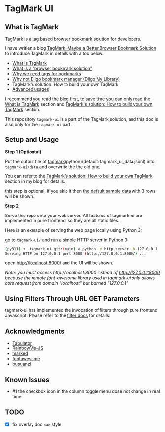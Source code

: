 # TagMark UI

## What is TagMark

TagMark is a tag based browser bookmark solution for developers.

I have writien a blog [TagMark: Maybe a Better Browser Bookmark Solution](https://pwnfan.github.io/post/en/TagMark-Maybe-a-Better-Browser-Bookmark-Solution/) to introduce TagMark in details with a toc below:

- [What is TagMark](https://pwnfan.github.io/post/en/TagMark-Maybe-a-Better-Browser-Bookmark-Solution/#what-is-tagmark)
- [What is a "browser bookmark solution"](https://pwnfan.github.io/post/en/TagMark-Maybe-a-Better-Browser-Bookmark-Solution/#what-is-a-browser-bookmark-solution)
- [Why we need tags for bookmarks](https://pwnfan.github.io/post/en/TagMark-Maybe-a-Better-Browser-Bookmark-Solution/#why-we-need-tags-for-bookmarks)
- [Why not Diigo bookmark manager (Diigo My Library)](https://pwnfan.github.io/post/en/TagMark-Maybe-a-Better-Browser-Bookmark-Solution/#why-not-diigo-bookmark-manager-diigo-my-library)
- [TagMark's solution: How to build your own TagMark](https://pwnfan.github.io/post/en/TagMark-Maybe-a-Better-Browser-Bookmark-Solution/#tagmarks-solution-how-to-build-your-own-tagmark)
- [Advanced usages](https://pwnfan.github.io/post/en/TagMark-Maybe-a-Better-Browser-Bookmark-Solution/#advanced-usages)

I recommend you read the blog first, to save time you can only read the [What is TagMark](https://pwnfan.github.io/post/en/TagMark-Maybe-a-Better-Browser-Bookmark-Solution/#what-is-tagmark) section and [TagMark's solution: How to build your own TagMark](https://pwnfan.github.io/post/en/TagMark-Maybe-a-Better-Browser-Bookmark-Solution/#tagmarks-solution-how-to-build-your-own-tagmark) section.

This repository `tagmark-ui` is a part of the TagMark solution, and this doc is also only for the `tagmark-ui` part.

## Setup and Usage

**Step 1 (Optiontal)**

Put the output file of [tagmark](https://github.com/pwnfan/tagmark)(python)(default: tagmark_ui_data.jsonl) into `tagmark-ui/data` and overwrite the the old one.

You can refer to the [TagMark's solution: How to build your own TagMark](https://pwnfan.github.io/post/en/TagMark-Maybe-a-Better-Browser-Bookmark-Solution/#tagmarks-solution-how-to-build-your-own-tagmark) section in my blog for details.

this step is optional, if you skip it then [the default sample data](./data/tagmark_ui_data.jsonl) with 3 rows will be shown.

**Step 2**

Serve this repo onto your web server. All features of tagmark-ui are implemented in pure frontend, so they are all static files.

Here is an exmaple of serving the web page locally using Python 3:

go to  `tagmark-ui/` and run a simple HTTP server in Python 3:

```bash
(py311) ➜  tagmark-ui git:(main) ✗ python -m http.server -b 127.0.0.1
Serving HTTP on 127.0.0.1 port 8000 (http://127.0.0.1:8000/) ...
```

open <http://localhost:8000/> and the UI will be shown.

_Note: you must access http://localhost:8000 instead of http://127.0.0.1:8000 because the remote font-awesome library used in tagmark-ui only allows cors request from domain "localhost" but banned "127.0.0.1"_

## Using Filters Through URL GET Parameters

tagmark-ui has implemented the invocation of filters through pure frontend Javascript. Please refer to the [filter docs](./doc/filter.en.md) for details.

## Acknowledgments

- [Tabulator](https://github.com/olifolkerd/tabulator)
- [RainbowVis-JS](https://github.com/anomal/RainbowVis-JS)
- [marked](https://github.com/markedjs/marked)
- [fontawesome](https://fontawesome.com/)
- [busuanzi](http://ibruce.info/2015/04/04/busuanzi)

## Known Issues

- #1 the checkbox icon in the column toggle menu dose not change in real time

## TODO

- [x] fix overlay doc `<a>` style
